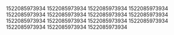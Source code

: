 1522085973934
1522085973934
1522085973934
1522085973934
1522085973934
1522085973934
1522085973934
1522085973934
1522085973934
1522085973934
1522085973934
1522085973934
1522085973934
1522085973934
1522085973934